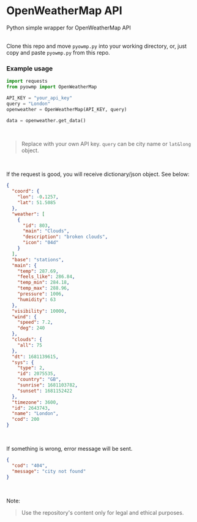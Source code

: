 # OpenWeatherMap API
Python simple wrapper for OpenWeatherMap API
<br><br> 

Clone this repo and move `pyowmp.py` into your working directory, or,
just copy and paste `pyowmp.py` from this repo.
<br>

### Example usage
```py
import requests
from pyowmp import OpenWeatherMap

API_KEY = "your_api_key"
query = "London"
openweather = OpenWeatherMap(API_KEY, query)

data = openweather.get_data()
```
<br>

> Replace with your own API key. `query` can be city name or `lat&long` object.
<br> 

If the request is good, you will receive dictionary/json
object. See below:
```json
{
  "coord": {
    "lon": -0.1257,
    "lat": 51.5085
  },
  "weather": [
    {
      "id": 803,
      "main": "Clouds",
      "description": "broken clouds",
      "icon": "04d"
    }
  ],
  "base": "stations",
  "main": {
    "temp": 287.69,
    "feels_like": 286.84,
    "temp_min": 284.18,
    "temp_max": 288.96,
    "pressure": 1006,
    "humidity": 63
  },
  "visibility": 10000,
  "wind": {
    "speed": 7.2,
    "deg": 240
  },
  "clouds": {
    "all": 75
  },
  "dt": 1681139615,
  "sys": {
    "type": 2,
    "id": 2075535,
    "country": "GB",
    "sunrise": 1681103782,
    "sunset": 1681152422
  },
  "timezone": 3600,
  "id": 2643743,
  "name": "London",
  "cod": 200
}
```
<br>

If something is wrong, error
message will be sent.
```json
{
  "cod": "404",
  "message": "city not found"
}
```
<br>

Note:
> Use the repository's content only for
legal and ethical purposes.
